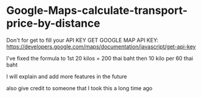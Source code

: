 # Google-Maps-calculate-transport-price-by-distance
Don't for get to fill your API KEY
GET GOOGLE MAP API KEY:
https://developers.google.com/maps/documentation/javascript/get-api-key

I've fixed the formula to 1st 20 kilos = 200 thai baht then 10 kilo per 60 thai baht

I will explain and add more features in the future

also give credit to someone that I took this a long time ago
